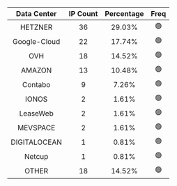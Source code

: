 | Data Center | IP Count | Percentage | Freq |
|:------------:|:--------:|:-----------:|:-----:|
| HETZNER | 36 | 29.03% | 🟢 |
| Google-Cloud | 22 | 17.74% | 🟢 |
| OVH | 18 | 14.52% | 🟢 |
| AMAZON | 13 | 10.48% | 🟢 |
| Contabo | 9 | 7.26% | 🟢 |
| IONOS | 2 | 1.61% | 🟢 |
| LeaseWeb | 2 | 1.61% | 🟢 |
| MEVSPACE | 2 | 1.61% | 🟢 |
| DIGITALOCEAN | 1 | 0.81% | 🟢 |
| Netcup | 1 | 0.81% | 🟢 |
| OTHER | 18 | 14.52% | 🟢 |